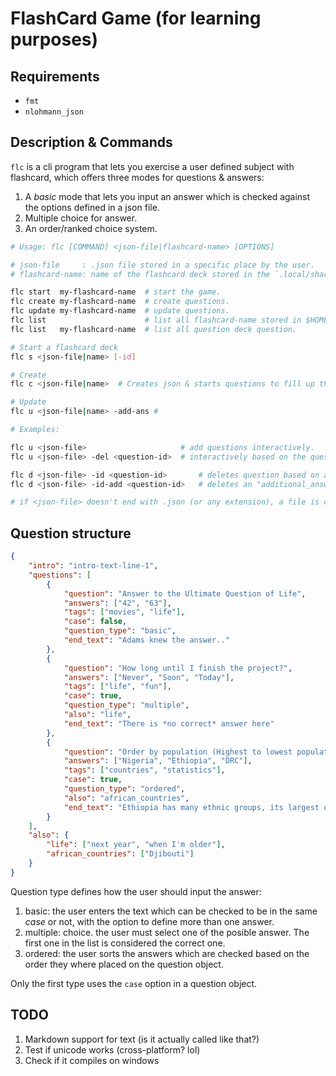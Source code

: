# FlashCard Game (for learning purposes)

## Requirements

- `fmt`
- `nlohmann_json`

## Description & Commands

`flc` is a cli program that lets you exercise a user defined subject with flashcard,
which offers three modes for questions & answers:  

1. A _basic_ mode that lets you input an answer which is checked against the options defined in a json file.
2. Multiple choice for answer.
3. An order/ranked choice system.

``` bash
# Usage: flc [COMMAND] <json-file|flashcard-name> [OPTIONS]

# json-file     : .json file stored in a specific place by the user.
# flashcard-name: name of the flashcard deck stored in the `.local/share/flc` folder.

flc start  my-flashcard-name  # start the game.
flc create my-flashcard-name  # create questions.
flc update my-flashcard-name  # update questions.
flc list                      # list all flashcard-name stored in $HOME/.local/share/flc/decks.
flc list   my-flashcard-name  # list all question deck question.

# Start a flashcard deck
flc s <json-file|name> [-id] 

# Create
flc c <json-file|name>  # Creates json & starts questions to fill up the flashcards

# Update
flc u <json-file|name> -add-ans #

# Examples:

flc u <json-file>                     # add questions interactively.
flc u <json-file> -del <question-id>  # interactively based on the questions position.

flc d <json-file> -id <question-id>       # deletes question based on an id.
flc d <json-file> -id-add <question-id>   # deletes an "additional_answers" based on an id.

# if <json-file> doesn't end with .json (or any extension), a file is created/updated/used in `.config`.
```

## Question structure

``` json
{
    "intro": "intro-text-line-1",
    "questions": [
        {
            "question": "Answer to the Ultimate Question of Life",
            "answers": ["42", "63"],
            "tags": ["movies", "life"],
            "case": false,
            "question_type": "basic",
            "end_text": "Adams knew the answer.."
        },
        {
            "question": "How long until I finish the project?",
            "answers": ["Never", "Soon", "Today"],
            "tags": ["life", "fun"],
            "case": true,
            "question_type": "multiple",
            "also": "life",
            "end_text": "There is *no correct* answer here"
        },
        {
            "question": "Order by population (Highest to lowest populated)",
            "answers": ["Nigeria", "Ethiopia", "DRC"],
            "tags": ["countries", "statistics"],
            "case": true,
            "question_type": "ordered",
            "also": "african_countries",
            "end_text": "Ethiopia has many ethnic groups, its largest one is the _Oromo_"
        }
    ],
    "also": {
        "life": ["next year", "when I'm older"],
        "african_countries": ["Djibouti"]
    }
}
```

Question type defines how the user should input the answer:

1. basic: the user enters the text which can be checked to be in the same _case_ or not,
   with the option to define more than one answer.
2. multiple: choice. the user must select one of the posible answer. The first one in the
   list is considered the correct one.
3. ordered: the user sorts the answers which are checked based on the order they where
   placed on the question object.

Only the first type uses the `case` option in a question object.

## TODO
1. Markdown support for text (is it actually called like that?)
2. Test if unicode works (cross-platform? lol)
3. Check if it compiles on windows

